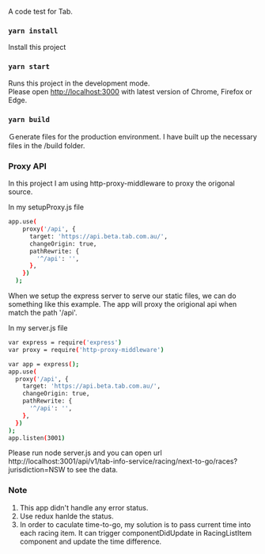A code test for Tab.

### `yarn install`

Install this project

### `yarn start`

Runs this project in the development mode.<br>
Please open [http://localhost:3000](http://localhost:3000) with latest version of Chrome, Firefox or Edge.

### `yarn build`
Ｇenerate files for the production environment. I have built up the necessary files in the /build folder.

### Proxy API
In this project I am using http-proxy-middleware to proxy the origonal source. 

In my setupProxy.js file
```sh
app.use(
    proxy('/api', {
      target: 'https://api.beta.tab.com.au/',
      changeOrigin: true,
      pathRewrite: {
        '^/api': '',
      },
    })
  );
```

When we setup the express server to serve our static files, we can do something like this example.
The app will proxy the origional api when match the path '/api'.

In my server.js file
```sh
var express = require('express')
var proxy = require('http-proxy-middleware')

var app = express();
app.use(
  proxy('/api', {
    target: 'https://api.beta.tab.com.au/',
    changeOrigin: true,
    pathRewrite: {
      '^/api': '',
    },
  })
);
app.listen(3001)

```
Please run node server.js and you can open url http://localhost:3001/api/v1/tab-info-service/racing/next-to-go/races?jurisdiction=NSW to see the data.


### Note
1. This app didn't handle any error status.
2. Use redux hanlde the status.
3. In order to caculate time-to-go, my solution is to pass current time into each racing item. It can trigger componentDidUpdate in RacingListItem component and update the time difference.



